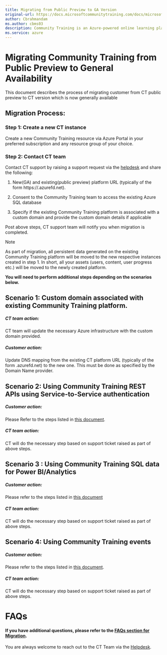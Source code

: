 ```yaml
---
title: Migrating from Public Preview to GA Version
original-url: https://docs.microsoftcommunitytraining.com/docs/microsoft-community-training-overview
author: Cbrahmandam
ms.author: cbms03
description: Community Training is an Azure-powered online learning platform to enable organizations of all sizes and types to run large scale training programs for their internal and external communities.
ms.service: azure
---
```


# Migrating Community Training from Public Preview to General Availability
This document describes the process of migrating customer from CT public preview to CT version which is now generally available

## Migration Process:

### Step 1: Create a new CT instance
Create a new Community Training resource via Azure Portal in your preferred subscription and any resource group of your choice. 

### Step 2: Contact CT team 
Contact CT support by raising a support request via the [helpdesk](https://aka.ms/cthelpdesk)
 and share the following:

1.	New(GA) and existing(public preview) platform URL (typically of the form https://<your-platform-name>.azurefd.net).

2.	Consent to the Community Training team to access the existing Azure SQL database

3.	Specify if the existing Community Training platform is associated with a custom domain and provide the custom domain details if applicable

Post above steps, CT support team will notify you when migration is completed. 

>[!Note]  
> As part of migration, all persistent data generated on the existing Community Training platform will be moved to the new respective instances created in step 1. In short, all your assets (users, content, user progress etc.) will be moved to the newly created platform.



**You will need to perform additional steps depending on the scenarios below.**

## Scenario 1:  Custom domain associated with existing Community Training platform.
##### CT team action: 
CT team will update the necessary Azure infrastructure with the custom domain provided.

##### Customer action: 
Update DNS mapping from the existing CT platform URL (typically of the form <your-platform-name>.azurefd.net) to the new one. This must be done as specified by the Domain Name provider.  
>

## Scenario 2:  Using Community Training REST APIs using Service-to-Service authentication
##### Customer action: 
Please Refer to the steps listed in [this document](Enable-API-using-S2S-for-GA.md).
##### CT team action: 
CT will do the necessary step based on support ticket raised as part of above steps.  

>
## Scenario 3 : Using Community Training SQL data for Power BI/Analytics

##### Customer action:    
Please refer to the steps listed in [this document](Enabling-Data-Export.md)


##### CT team action:  
 CT will do the necessary step based on support ticket raised as part of above steps.  
>
## Scenario 4: Using Community Training events
##### Customer action: 
Please refer to the steps listed in [this document](Learner-Events.md).  
##### CT team action: 

CT will do the necessary step based on support ticket raised as part of above steps.    


# FAQs
#### If you have additional questions, please refer to the [FAQs section for Migration](Migration-FAQs.md). 
You are always welcome to reach out to the CT Team via the [Helpdesk](https://aka.ms/cthelpdesk).

